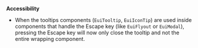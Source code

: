 **Accessibility**

- When the tooltips components (`EuiTooltip`, `EuiIconTip`) are used inside components that handle the Escape key (like `EuiFlyout` or `EuiModal`), pressing the Escape key will now only close the tooltip and not the entire wrapping component.
